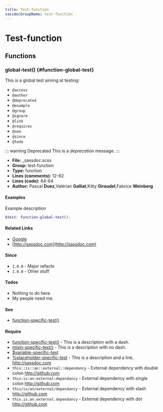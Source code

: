```yaml
---
title: Test-function
sassdocGroupName: test-function
---
```



# Test-function





## Functions




###  global-test() <Badge text="function" type="tip" vertical="top" />  {#function-global-test} 

  

This is a global test aiming at testing:
- `@access`
- `@author`
- `@deprecated`
- `@example`
- `@group`
- `@ignore`
- `@link`
- `@requires`
- `@see`
- `@since`
- `@todo`

    
    

::: warning Deprecated
This is a *deprecation* message.
:::
    


<SassdocDetails summary="Meta Information">

- **File:** _sassdoc.scss
- **Group:** test-function
- **Type:** function
- **Lines (comments):** 12-62
- **Lines (code):** 64-64
- **Author:** Pascal **Duez**,Valérian **Galliat**,Kitty **Giraudel**,Fabrice **Weinberg**

</SassdocDetails>
    
    

#### Examples

Example description      


``` scss
$test: function-global-test();
```
  



      

#### Related Links

- [Google](http://google.com)
- [http://sassdoc.com](http://sassdoc.com)

    

#### Since

- `2.0.0` - Major refacto
- `1.0.0` - Other stuff


    

#### Todos

- Nothing to do here.
- My people need me.
    

#### See

- [function-specific-test()](/sass/test/#function-function-specific-test)
  

#### Require

- [function-specific-test()](/sass/test/#function-function-specific-test) - This is a description with a dash.
- [mixin-specific-test()](/sass/test/#mixin-mixin-specific-test) - This is a description with no dash.
- [$variable-specific-test](/sass/test/#variable-variable-specific-test)
- [%placeholder-specific-test](/sass/test/#placeholder-placeholder-specific-test) - This is a description and a link. http://sassdoc.com
- `this::is::an::external::dependancy` - External dependency with double colon http://github.com
- `this:is:an:external:dependancy` - External dependency with single colon http://github.com
- `this/is/an/external/dependancy` - External dependency with slash http://github.com
- `this.is.an.external.dependancy` - External dependency with dot http://github.com
  
  

<script>
const sassdocGroup = [{"groupName":"test-function","id":"function-global-test","uid":"test-function-function-global-test","title":"global-test()","groupPath":"/sass/test-function/","path":"/sass/test-function/#function-global-test","previewsByIndex":{}}];
export default {
  sassdocGroup,
  provide: {
    getSassdocItem(uid) {
      return sassdocGroup.find(item => item.uid === uid);
    },
    getSassdocGroup() {
      return sassdocGroup;
    }
  }
}
</script> 
  
  